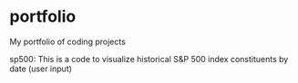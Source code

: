 # portfolio
My portfolio of coding projects

sp500: This is a code to visualize historical S&P 500 index constituents by date (user input)
